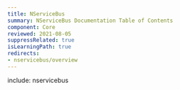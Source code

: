 ```yaml
---
title: NServiceBus
summary: NServiceBus Documentation Table of Contents
component: Core
reviewed: 2021-08-05
suppressRelated: true
isLearningPath: true
redirects:
- nservicebus/overview
---
```


include: nservicebus
